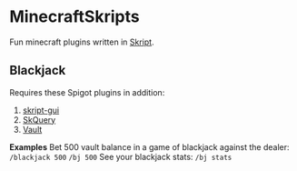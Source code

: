 # MinecraftSkripts
Fun minecraft plugins written in [Skript](https://github.com/SkriptLang/Skript).

## Blackjack
Requires these Spigot plugins in addition:
1. [skript-gui](https://github.com/APickledWalrus/skript-gui)
2. [SkQuery](https://github.com/SkQuery/SkQuery)
3. [Vault](https://github.com/milkbowl/Vault)

**Examples**
Bet 500 vault balance in a game of blackjack against the dealer:
```/blackjack 500```
```/bj 500```
See your blackjack stats:
```/bj stats```
